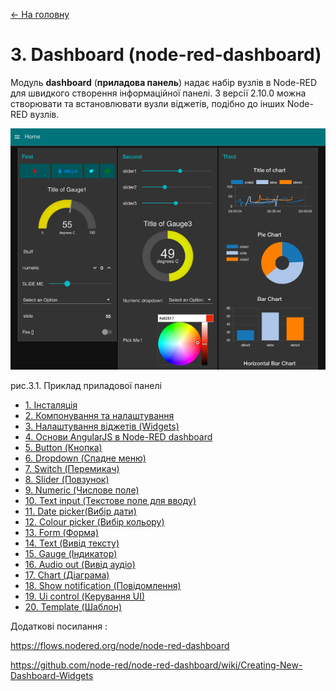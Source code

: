 [<- На головну](../)

# 3. Dashboard (node-red-dashboard) 

Модуль **dashboard** (**приладова панель**) надає набір вузлів в Node-RED для швидкого створення інформаційної панелі. З версії 2.10.0 можна створювати та встановлювати вузли віджетів, подібно до інших Node-RED вузлів. 

![](media/3_1.png)

рис.3.1. Приклад приладової панелі

- [1. Інсталяція](install.md)<span class="load"> </span>
- [2. Компонування та налаштування](config.md)<span class="load"> </span>
- [3. Налаштування віджетів (Widgets)](Widgets.md)<span class="load"> </span>
- [4. Основи AngularJS в Node-RED dashboard](AngularJS.md)<span class="load"> </span>
- [5. Button (Кнопка)](Button.md)<span class="load"> </span>
- [6. Dropdown (Спадне меню)](Dropdown.md)<span class="load"> </span>
- [7. Switch (Перемикач)](Switch.md)<span class="load"> </span>
- [8. Slider (Повзунок)](Slider.md)<span class="load"> </span>
- [9. Numeric (Числове поле)](Numeric.md)<span class="load"> </span>
- [10. Text input (Текстове поле для вводу)](Text_input.md)<span class="load"> </span>
- [11. Date picker(Вибір дати)](Date_picker.md)<span class="load"> </span>
- [12. Colour picker (Вибір кольору)](Colour_picker.md)<span class="load"> </span>
- [13. Form (Форма)](Form.md)<span class="load"> </span>
- [14. Text (Вивід тексту)](Text.md)<span class="load"> </span>
- [15. Gauge (Індикатор)](Gauge.md)<span class="load"> </span>
- [16. Audio out (Вивід аудіо)](Audio_out.md)<span class="load"> </span>
- [17. Chart (Діаграма)](Chart.md)<span class="load"> </span>
- [18. Show notification (Повідомлення)](Show_notification.md)<span class="load"> </span>
- [19. Ui control (Керування UI)](Ui_control.md)<span class="load"> </span>
- [20. Template (Шаблон)](Template.md)<span class="load"> </span>

Додаткові посилання :

https://flows.nodered.org/node/node-red-dashboard 

https://github.com/node-red/node-red-dashboard/wiki/Creating-New-Dashboard-Widgets 